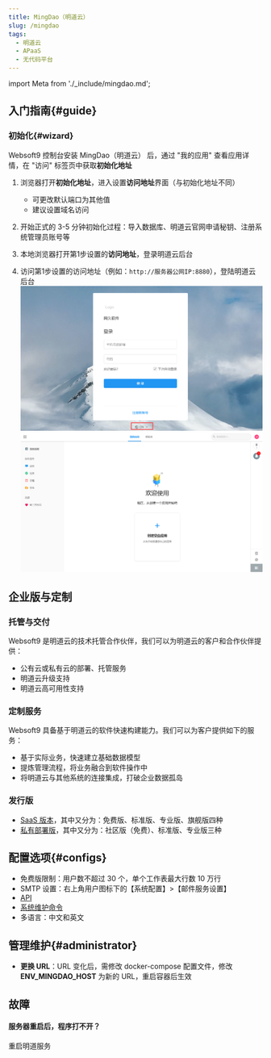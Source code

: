 ```yaml
---
title: MingDao（明道云）
slug: /mingdao
tags:
  - 明道云
  - APaaS
  - 无代码平台
---
```


import Meta from './_include/mingdao.md';

<Meta name="meta" />

## 入门指南{#guide}

### 初始化{#wizard}

Websoft9 控制台安装 MingDao（明道云） 后，通过 "我的应用" 查看应用详情，在 "访问" 标签页中获取**初始化地址**  

1. 浏览器打开**初始化地址**，进入设置**访问地址**界面（与初始化地址不同）
   
   - 可更改默认端口为其他值
   - 建议设置域名访问

2. 开始正式的 3-5 分钟初始化过程：导入数据库、明道云官网申请秘钥、注册系统管理员账号等

2. 本地浏览器打开第1步设置的**访问地址**，登录明道云后台

5. 访问第1步设置的访问地址（例如：`http://服务器公网IP:8880`），登陆明道云后台
    ![](./assets/mingdao-login-websoft9.png)
    ![](./assets/mingdao-main-app-websoft9.png)
   

## 企业版与定制

### 托管与交付

Websoft9 是明道云的技术托管合作伙伴，我们可以为明道云的客户和合作伙伴提供：

- 公有云或私有云的部署、托管服务
- 明道云升级支持
- 明道云高可用性支持 

### 定制服务

Websoft9 具备基于明道云的软件快速构建能力。我们可以为客户提供如下的服务：

- 基于实际业务，快速建立基础数据模型
- 提炼管理流程，将业务融合到软件操作中
- 将明道云与其他系统的连接集成，打破企业数据孤岛

### 发行版

* [SaaS 版本](https://www.mingdao.com/price)，其中又分为：免费版、标准版、专业版、旗舰版四种
* [私有部署版](https://www.mingdao.com/pd)，其中又分为：社区版（免费）、标准版、专业版三种


## 配置选项{#configs}

- 免费版限制：用户数不超过 30 个，单个工作表最大行数 10 万行
- SMTP 设置：右上角用户图标下的【系统配置】>【邮件服务设置】
- [API](https://help.mingdao.com/API1.html)
- [系统维护命令](https://docs.pd.mingdao.com/deployment/command)
- 多语言：中文和英文


## 管理维护{#administrator}

- **更换 URL**：URL 变化后，需修改 docker-compose 配置文件，修改 **ENV_MINGDAO_HOST** 为新的 URL，重启容器后生效

## 故障

#### 服务器重启后，程序打不开？

重启明道服务